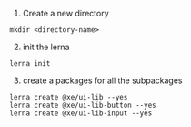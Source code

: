 1. Create a new directory

```dotnetcli
mkdir <directory-name>
```

2. init the lerna

```dotnetcli
lerna init
```

3. create a packages for all the subpackages

```
lerna create @xe/ui-lib --yes
lerna create @xe/ui-lib-button --yes
lerna create @xe/ui-lib-input --yes
```
